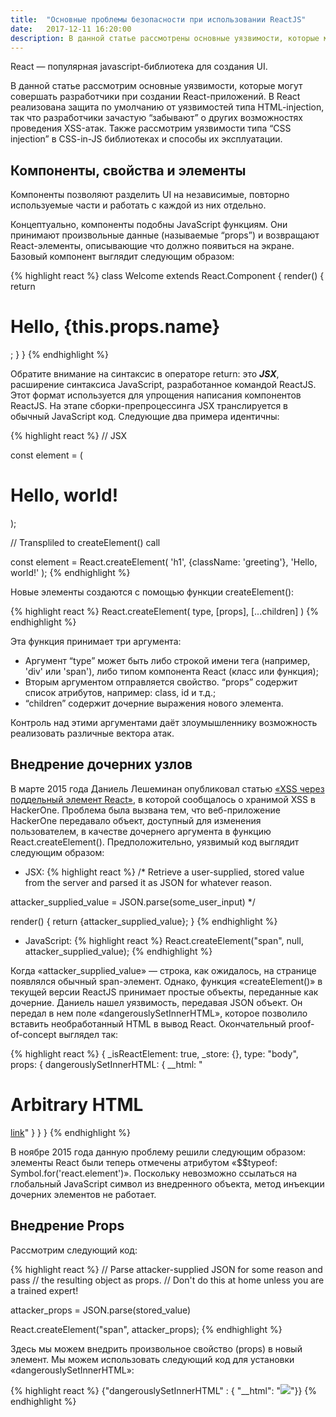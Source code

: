 ```yaml
---
title:  "Основные проблемы безопасности при использовании ReactJS"
date:   2017-12-11 16:20:00
description: В данной статье рассмотрены основные уязвимости, которые могут совершать разработчики при создании React-приложений, а также уязвимости типа “CSS injection” в CSS-in-JS библиотеках и способы их эксплуатации.
---
```


React — популярная javascript-библиотека для создания UI.

В данной статье рассмотрим основные уязвимости, которые могут совершать разработчики при создании React-приложений. В React реализована защита по умолчанию от уязвимостей типа HTML-injection, так что разработчики зачастую “забывают” о других возможностях проведения XSS-атак. Также рассмотрим уязвимости типа “CSS injection” в CSS-in-JS библиотеках и способы их эксплуатации. 

## Компоненты, свойства и элементы

Компоненты позволяют разделить UI на независимые, повторно используемые части и работать с каждой из них отдельно.

Концептуально, компоненты подобны JavaScript функциям. Они принимают произвольные данные (называемые “props”) и возвращают React-элементы, описывающие что должно появиться на экране. Базовый компонент выглядит следующим образом:

{% highlight react %}
class Welcome extends React.Component {
  render() {
    return <h1>Hello, {this.props.name}</h1>;
  }
}
{% endhighlight %}

Обратите внимание на синтаксис в операторе return: это _**JSX**_, расширение синтаксиса JavaScript, разработанное командой ReactJS. Этот формат используется для упрощения написания компонентов ReactJS. На этапе сборки-препроцессинга JSX транслируется в обычный JavaScript код. Следующие два примера идентичны: 

{% highlight react %}
// JSX 

const element = (
  <h1 className="greeting">
  Hello, world!
  </h1>
);

// Transpliled to createElement() call 

const element = React.createElement(
  'h1',
  {className: 'greeting'},
  'Hello, world!'
);
{% endhighlight %}

Новые элементы создаются с помощью функции createElement():

{% highlight react %}
React.createElement(
  type,
  [props],
  [...children]
)
{% endhighlight %}

Эта функция принимает три аргумента:
*	Аргумент “type” может быть либо строкой имени тега (например, 'div' или 'span'), либо типом компонента React (класс или функция);
*	Вторым аргументом отправляется свойство. “props” содержит список атрибутов, например: class, id и т.д.;
*	“children” содержит дочерние выражения нового элемента.

Контроль над этими аргументами даёт злоумышленнику возможность реализовать различные вектора атак.


## Внедрение дочерних узлов

В марте 2015 года Даниель Лешеминан опубликовал статью <a href="http://danlec.com/blog/xss-via-a-spoofed-react-element">«XSS через поддельный элемент React»</a>, в которой сообщалось о хранимой XSS в HackerOne. Проблема была вызвана тем, что веб-приложение HackerOne передавало объект, доступный для изменения пользователем, в качестве дочернего аргумента в функцию React.createElement(). Предположительно, уязвимый код выглядит следующим образом:

* JSX:
{% highlight react %}
/* Retrieve a user-supplied, stored value from the server and parsed it as JSON for whatever reason.

attacker_supplied_value = JSON.parse(some_user_input)
*/

render() {
  return <span>{attacker_supplied_value}</span>;
}
{% endhighlight %}

* JavaScript:
{% highlight react %}
React.createElement("span", null, attacker_supplied_value);
{% endhighlight %}

Когда «attacker_supplied_value» — строка, как ожидалось, на странице появлялся обычный span-элемент. Однако, функция «createElement()» в текущей версии ReactJS принимает простые объекты, переданные как дочерние. Даниель нашел уязвимость, передавая JSON объект. Он передал в нем поле «dangerouslySetInnerHTML», которое позволило вставить необработанный HTML в вывод React. Окончательный proof-of-concept выглядел так:

{% highlight react %}
{
  _isReactElement: true,
  _store: {}, 
  type: "body",
  props: {
    dangerouslySetInnerHTML: {
      __html:
      "<h1>Arbitrary HTML</h1>
      <script>alert(`No CSP Support :(`)</script>
      <a href='http://danlec.com'>link</a>"
    }
  }
}
{% endhighlight %}

В ноябре 2015 года данную проблему решили следующим образом: элементы React были теперь отмечены атрибутом «$$typeof: Symbol.for('react.element')». Поскольку невозможно ссылаться на глобальный JavaScript символ из внедренного объекта, метод инъекции дочерних элементов не работает. 


## Внедрение Props

Рассмотрим следующий код:

{% highlight react %}
// Parse attacker-supplied JSON for some reason and pass
// the resulting object as props.
// Don't do this at home unless you are a trained expert!

attacker_props = JSON.parse(stored_value)

React.createElement("span", attacker_props);
{% endhighlight %}

Здесь мы можем внедрить произвольное свойство (props) в новый элемент. Мы можем использовать следующий код для установки «dangerouslySetInnerHTML»:

{% highlight react %}
{"dangerouslySetInnerHTML" : { "__html": "<img src=x/
onerror='alert(localStorage.access_token)'>"}}
{% endhighlight %}

